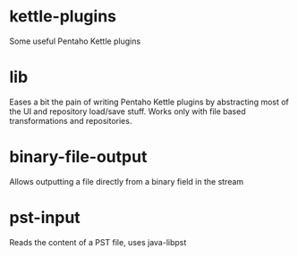 # kettle-plugins
Some useful Pentaho Kettle plugins

lib
========
Eases a bit the pain of writing Pentaho Kettle plugins by abstracting most of the UI and repository load/save stuff.
Works only with file based transformations and repositories.

binary-file-output
========
Allows outputting a file directly from a binary field in the stream

pst-input
========
Reads the content of a PST file, uses java-libpst
